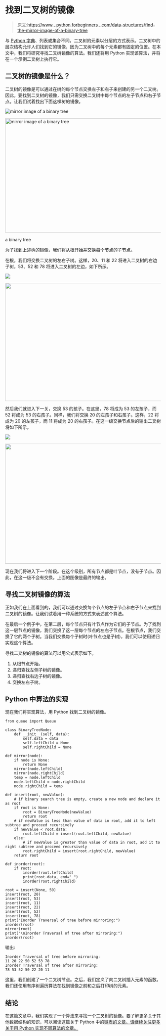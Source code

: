 # 找到二叉树的镜像

> 原文:[https://www . python forbeginners . com/data-structures/find-the-mirror-image-of-a-binary-tree](https://www.pythonforbeginners.com/data-structures/find-the-mirror-image-of-a-binary-tree)

与 [Python 字典](https://www.pythonforbeginners.com/dictionary/how-to-use-dictionaries-in-python)、列表或集合不同，二叉树的元素以分层的方式表示。二叉树中的层次结构允许人们找到它的镜像，因为二叉树中的每个元素都有固定的位置。在本文中，我们将研究寻找二叉树镜像的算法。我们还将用 Python 实现该算法，并将在一个示例二叉树上执行它。

## 二叉树的镜像是什么？

二叉树的镜像是可以通过在树的每个节点交换左子和右子来创建的另一个二叉树。因此，要找到二叉树的镜像，我们只需交换二叉树中每个节点的左子节点和右子节点。让我们试着找出下面这棵树的镜像。

![mirror image of a binary tree](../Images/fc25658c5c43d8ebd7acef3d10811c94.png)

<noscript><img src="../Images/2e4800bc6b2002cab46992912a3ac2c0.png" alt="mirror image of a binary tree" class="wp-image-9256" width="728" height="370" srcset="https://www.pythonforbeginners.com/wp-content/uploads/bst1.png 576w, https://www.pythonforbeginners.com/wp-content/uploads/bst1-300x153.png 300w" sizes="(max-width: 728px) 100vw, 728px" data-original-src="https://www.pythonforbeginners.com/wp-content/uploads/bst1.png"/></noscript>

a binary tree

为了找到上述树的镜像，我们将从根开始并交换每个节点的子节点。

在根，我们将交换二叉树的左右子树。这样，20、11 和 22 将进入二叉树的右边子树，53、52 和 78 将进入二叉树的左边，如下所示。

![](../Images/83beb1ed7c8252216e3f2762480de35e.png)

<noscript><img src="../Images/1a959a726171db24aaa234c722527dec.png" alt="" class="wp-image-9307" width="728" height="382" srcset="https://www.pythonforbeginners.com/wp-content/uploads/askpythonbst2.png 576w, https://www.pythonforbeginners.com/wp-content/uploads/askpythonbst2-300x157.png 300w" sizes="(max-width: 728px) 100vw, 728px" data-original-src="https://www.pythonforbeginners.com/wp-content/uploads/askpythonbst2.png"/></noscript>

然后我们就进入下一关，交换 53 的孩子。在这里，78 将成为 53 的左孩子，而 52 将成为 53 的右孩子。同样，我们将交换 20 的左孩子和右孩子。这样，22 将成为 20 的左孩子，而 11 将成为 20 的右孩子。在这一级交换节点后的输出二叉树将如下所示。

![](../Images/2ae3d77c90c0f91067c30398fa49b451.png)

<noscript><img src="../Images/eaec3ef1c1c7379d3947fc8d967f0c93.png" alt="" class="wp-image-9308" width="730" height="388" srcset="https://www.pythonforbeginners.com/wp-content/uploads/askpythonbst11.png 576w, https://www.pythonforbeginners.com/wp-content/uploads/askpythonbst11-300x159.png 300w" sizes="(max-width: 730px) 100vw, 730px" data-original-src="https://www.pythonforbeginners.com/wp-content/uploads/askpythonbst11.png"/></noscript>

现在我们将进入下一个阶段。在这个级别，所有节点都是叶节点，没有子节点。因此，在这一级不会有交换，上面的图像是最终的输出。

## 寻找二叉树镜像的算法

正如我们在上面看到的，我们可以通过交换每个节点的左子节点和右子节点来找到二叉树的镜像。让我们试着用一种系统的方式来表述这个算法。

在最后一个例子中，在第二层，每个节点只有叶节点作为它们的子节点。为了找到这一层节点的镜像，我们交换了这一层每个节点的左右子节点。在根节点，我们交换了它的两个子树。当我们交换每个子树时(叶节点也是子树)，我们可以使用递归实现这个算法。

寻找二叉树的镜像的算法可以用公式表示如下。

1.  从根节点开始。
2.  递归查找左侧子树的镜像。
3.  递归查找右边子树的镜像。
4.  交换左右子树。

## Python 中算法的实现

现在我们将实现算法，用 Python 找到二叉树的镜像。

```
from queue import Queue

class BinaryTreeNode:
    def __init__(self, data):
        self.data = data
        self.leftChild = None
        self.rightChild = None

def mirror(node):
    if node is None:
        return None
    mirror(node.leftChild)
    mirror(node.rightChild)
    temp = node.leftChild
    node.leftChild = node.rightChild
    node.rightChild = temp

def insert(root, newValue):
    # if binary search tree is empty, create a new node and declare it as root
    if root is None:
        root = BinaryTreeNode(newValue)
        return root
    # if newValue is less than value of data in root, add it to left subtree and proceed recursively
    if newValue < root.data:
        root.leftChild = insert(root.leftChild, newValue)
    else:
        # if newValue is greater than value of data in root, add it to right subtree and proceed recursively
        root.rightChild = insert(root.rightChild, newValue)
    return root

def inorder(root):
    if root:
        inorder(root.leftChild)
        print(root.data, end=" ")
        inorder(root.rightChild)

root = insert(None, 50)
insert(root, 20)
insert(root, 53)
insert(root, 11)
insert(root, 22)
insert(root, 52)
insert(root, 78)
print("Inorder Traversal of tree before mirroring:")
inorder(root)
mirror(root)
print("\nInorder Traversal of tree after mirroring:")
inorder(root) 
```

输出:

```
Inorder Traversal of tree before mirroring:
11 20 22 50 52 53 78 
Inorder Traversal of tree after mirroring:
78 53 52 50 22 20 11 
```

这里，我们创建了一个二叉树节点。之后，我们定义了向二叉树插入元素的函数。我们还使用有序树遍历算法在找到镜像之前和之后打印树的元素。

## 结论

在这篇文章中，我们实现了一个算法来寻找一个二叉树的镜像。要了解更多关于其他数据结构的知识，可以阅读这篇关于 Python 中的[链表的文章。请继续关注更多关于用 Python 实现不同算法的文章。](https://www.pythonforbeginners.com/lists/linked-list-in-python)